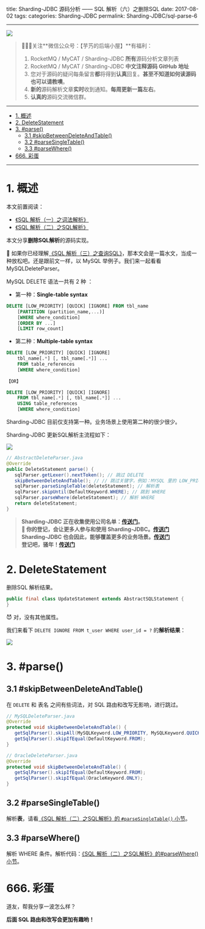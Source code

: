 title: Sharding-JDBC 源码分析 —— SQL 解析（六）之删除SQL
date: 2017-08-02
tags:
categories: Sharding-JDBC
permalink: Sharding-JDBC/sql-parse-6

-------

![](https://www.yunai.me/images/common/wechat_mp.jpeg)

> 🙂🙂🙂关注**微信公众号：【芋艿的后端小屋】**有福利：  
> 1. RocketMQ / MyCAT / Sharding-JDBC **所有**源码分析文章列表  
> 2. RocketMQ / MyCAT / Sharding-JDBC **中文注释源码 GitHub 地址**  
> 3. 您对于源码的疑问每条留言**都**将得到**认真**回复。**甚至不知道如何读源码也可以请教噢**。  
> 4. **新的**源码解析文章**实时**收到通知。**每周更新一篇左右**。  
> 5. **认真的**源码交流微信群。

-------

- [1. 概述](#)
- [2. DeleteStatement](#)
- [3. #parse()](#)
	- [3.1 #skipBetweenDeleteAndTable()](#)
	- [3.2 #parseSingleTable()](#)
	- [3.3 #parseWhere()](#)
- [666. 彩蛋](#)

-------

# 1. 概述

本文前置阅读：

* [《SQL 解析（一）之词法解析》](http://www.yunai.me/Sharding-JDBC/sql-parse-1/?self)
* [《SQL 解析（二）之SQL解析》](http://www.yunai.me/Sharding-JDBC/sql-parse-2/?self)

本文分享**删除SQL解析**的源码实现。

🙂 如果你已经理解[《SQL 解析（三）之查询SQL》](http://www.yunai.me/Sharding-JDBC/sql-parse-3/?self)，那本文会是一篇水文，当成一种放松吧。还是跟前文一样，以 MySQL 举例子。我们来一起看看 MySQLDeleteParser。

MySQL DELETE 语法一共有 2 种 ：

* 第一种：**Single-table syntax**

```SQL
DELETE [LOW_PRIORITY] [QUICK] [IGNORE] FROM tbl_name
    [PARTITION (partition_name,...)]
    [WHERE where_condition]
    [ORDER BY ...]
    [LIMIT row_count]
```

* 第二种：**Multiple-table syntax**

```SQL
DELETE [LOW_PRIORITY] [QUICK] [IGNORE]
    tbl_name[.*] [, tbl_name[.*]] ...
    FROM table_references
    [WHERE where_condition]
    
【OR】

DELETE [LOW_PRIORITY] [QUICK] [IGNORE]
    FROM tbl_name[.*] [, tbl_name[.*]] ...
    USING table_references
    [WHERE where_condition]    
```

Sharding-JDBC 目前仅支持第一种。业务场景上使用第二种的很少很少。

Sharding-JDBC 更新SQL解析主流程如下：

![](http://www.yunai.me/images/Sharding-JDBC/2017_08_02/01.png)

```Java
// AbstractDeleteParser.java
@Override
public DeleteStatement parse() {
   sqlParser.getLexer().nextToken(); // 跳过 DELETE
   skipBetweenDeleteAndTable(); // // 跳过关键字，例如：MYSQL 里的 LOW_PRIORITY、IGNORE 和 FROM
   sqlParser.parseSingleTable(deleteStatement); // 解析表
   sqlParser.skipUntil(DefaultKeyword.WHERE); // 跳到 WHERE
   sqlParser.parseWhere(deleteStatement); // 解析 WHERE
   return deleteStatement;
}
```

> **Sharding-JDBC 正在收集使用公司名单：[传送门](https://github.com/dangdangdotcom/sharding-jdbc/issues/234)。  
> 🙂 你的登记，会让更多人参与和使用 Sharding-JDBC。[传送门](https://github.com/dangdangdotcom/sharding-jdbc/issues/234)  
> Sharding-JDBC 也会因此，能够覆盖更多的业务场景。[传送门](https://github.com/dangdangdotcom/sharding-jdbc/issues/234)  
> 登记吧，骚年！[传送门](https://github.com/dangdangdotcom/sharding-jdbc/issues/234)**

# 2. DeleteStatement

删除SQL 解析结果。

```Java
public final class UpdateStatement extends AbstractSQLStatement {
}
```

😈 对，没有其他属性。

我们来看下 `DELETE IGNORE FROM t_user WHERE user_id = ?` 的**解析结果**：

![](http://www.yunai.me/images/Sharding-JDBC/2017_08_02/02.png)

# 3. #parse()

## 3.1 #skipBetweenDeleteAndTable()

在 `DELETE` 和 表名 之间有些词法，对 SQL 路由和改写无影响，进行跳过。

```Java
// MySQLDeleteParser.java
@Override
protected void skipBetweenDeleteAndTable() {
   getSqlParser().skipAll(MySQLKeyword.LOW_PRIORITY, MySQLKeyword.QUICK, MySQLKeyword.IGNORE);
   getSqlParser().skipIfEqual(DefaultKeyword.FROM);
}

// OracleDeleteParser.java
@Override
protected void skipBetweenDeleteAndTable() {
   getSqlParser().skipIfEqual(DefaultKeyword.FROM);
   getSqlParser().skipIfEqual(OracleKeyword.ONLY);
}
```

## 3.2 #parseSingleTable()

解析**表**，请看[《SQL 解析（二）之SQL解析》的 `#parseSingleTable()` 小节](http://www.yunai.me/Sharding-JDBC/sql-parse-2/?self)。

## 3.3 #parseWhere()

解析 WHERE 条件。解析代码：[《SQL 解析（二）之SQL解析》的#parseWhere()小节](http://www.yunai.me/Sharding-JDBC/sql-parse-2/?self)。

# 666. 彩蛋

道友，帮我分享一波怎么样？

**后面 SQL 路由和改写会更加有趣哟！**

